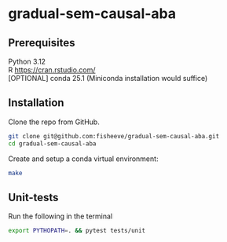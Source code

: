 # gradual-sem-causal-aba

## Prerequisites

Python 3.12  
R https://cran.rstudio.com/  
[OPTIONAL] conda 25.1 (Miniconda installation would suffice)  

## Installation

Clone the repo from GitHub.
```bash
git clone git@github.com:fisheeve/gradual-sem-causal-aba.git
cd gradual-sem-causal-aba
```

Create and setup a conda virtual environment:
```bash
make
```

## Unit-tests
Run the following in the terminal
```bash
export PYTHOPATH=. && pytest tests/unit
```
